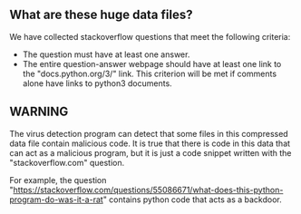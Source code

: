 ## What are these huge data files?

We have collected stackoverflow questions that meet the following criteria:
* The question must have at least one answer.
* The entire question-answer webpage should have at least one link to the "docs.python.org/3/" link. This criterion will be met if comments alone have links to python3 documents.

## WARNING

The virus detection program can detect that some files in this compressed data file contain malicious code. It is true that there is code in this data that can act as a malicious program, but it is just a code snippet written with the "stackoverflow.com" question.

For example, the question "https://stackoverflow.com/questions/55086671/what-does-this-python-program-do-was-it-a-rat" contains python code that acts as a backdoor.
